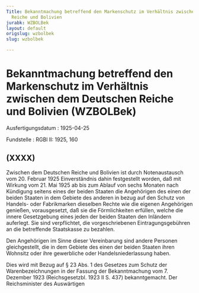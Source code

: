 ```yaml
---
Title: Bekanntmachung betreffend den Markenschutz im Verhältnis zwischen dem Deutschen
  Reiche und Bolivien
jurabk: WZBOLBek
layout: default
origslug: wzbolbek
slug: wzbolbek

---
```


# Bekanntmachung betreffend den Markenschutz im Verhältnis zwischen dem Deutschen Reiche und Bolivien (WZBOLBek)

Ausfertigungsdatum
:   1925-04-25

Fundstelle
:   RGBl II: 1925, 160



## (XXXX)

Zwischen dem Deutschen Reiche und Bolivien ist durch Notenaustausch
vom 20. Februar 1925 Einverständnis dahin festgestellt worden, daß mit
Wirkung vom 21. Mai 1925 ab bis zum Ablauf von
sechs Monaten nach Kündigung seitens eines der beiden Staaten die
Angehörigen des einen der beiden Staaten in dem Gebiete des anderen in
bezug auf den Schutz von Handels- oder Fabrikmarken dieselben Rechte
wie die eigenen Angehörigen genießen, vorausgesetzt, daß sie die
Förmlichkeiten erfüllen, welche die innere Gesetzgebung eines jeden
der beiden Staaten den Inländern auferlegt. Sie sind verpflichtet, die
vorgeschriebenen Eintragungsgebühren an die betreffende Staatskasse zu
bezahlen.

Den Angehörigen im Sinne dieser Vereinbarung sind andere Personen
gleichgestellt, die in dem Gebiete des einen der beiden Staaten ihren
Wohnsitz oder ihre gewerbliche oder Handelsniederlassung haben.

Dies wird mit Bezug auf § 23 Abs. 1 des Gesetzes zum Schutz der
Warenbezeichnungen in der Fassung der Bekanntmachung vom 7. Dezember
1923 (Reichsgesetzbl. 1923 II S. 437) bekanntgemacht.
Der Reichsminister des Auswärtigen

